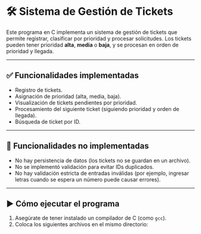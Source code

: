  # 🛠️ Sistema de Gestión de Tickets

Este programa en C implementa un sistema de gestión de tickets que permite registrar, clasificar por prioridad y procesar solicitudes. Los tickets pueden tener prioridad **alta**, **media** o **baja**, y se procesan en orden de prioridad y llegada.

---

## ✅ Funcionalidades implementadas

- Registro de tickets.
- Asignación de prioridad (alta, media, baja).
- Visualización de tickets pendientes por prioridad.
- Procesamiento del siguiente ticket (siguiendo prioridad y orden de llegada).
- Búsqueda de ticket por ID.

---

## 🚫 Funcionalidades no implementadas

- No hay persistencia de datos (los tickets no se guardan en un archivo).
- No se implementó validación para evitar IDs duplicados.
- No hay validación estricta de entradas inválidas (por ejemplo, ingresar letras cuando se espera un número puede causar errores).

---

## ▶️ Cómo ejecutar el programa

1. Asegúrate de tener instalado un compilador de C (como `gcc`).
2. Coloca los siguientes archivos en el mismo directorio:
